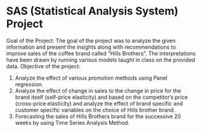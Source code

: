 # SAS (Statistical Analysis System) Project
Goal of the Project:
The goal of the project was to analyze the given information and present the insights along with recommendations to improve sales of the coffee brand called “Hills Brothers”. The interpretations have been drawn by running various models taught in class on the provided data.
Objective of the project:
1. Analyze the effect of various promotion methods using Panel regression.
2. Analyze the effect of change in sales to the change in price for the brand itself (self-price elasticity) and based on the competitor’s price (cross-price elasticity) and analyze the effect of brand specific and customer specific variables on the choice of Hills brother brand.
3. Forecasting the sales of Hills Brothers brand for the successive 20 weeks by using Time Series Analysis Method.
